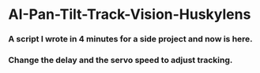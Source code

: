 # AI-Pan-Tilt-Track-Vision-Huskylens

### A script I wrote in 4 minutes for a side project and now is here.


### Change the delay and the servo speed to adjust tracking.
